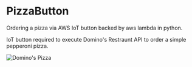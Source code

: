 # PizzaButton
Ordering a pizza via AWS IoT button backed by aws lambda in python.

IoT button required to execute Domino's Restraunt API to order a simple pepperoni pizza.

![Domino's Pizza](/Users/dereklin/Desktop/pepperoni_pizza.jpg?raw=true "Title")
